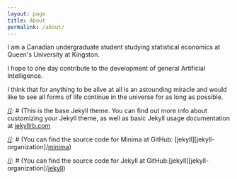 ```yaml
---
layout: page
title: About
permalink: /about/
---
```


I am a Canadian undergraduate student studying statistical economics at Queen's University at Kingston.

I hope to one day contribute to the development of general Artificial Intelligence.

I think that for anything to be alive at all is an astounding miracle and would like to see all forms of life continue in the universe for as long as possible.

[//]: # (This is the base Jekyll theme. You can find out more info about customizing your Jekyll theme, as well as basic Jekyll usage documentation at [jekyllrb.com](https://jekyllrb.com/)

[//]: # (You can find the source code for Minima at GitHub: [jekyll][jekyll-organization]/[minima](https://github.com/jekyll/minima))

[//]: # (You can find the source code for Jekyll at GitHub:[jekyll][jekyll-organization]/[jekyll](https://github.com/jekyll/jekyll))

[//]: # ([jekyll-organization]: https://github.com/jekyll)
